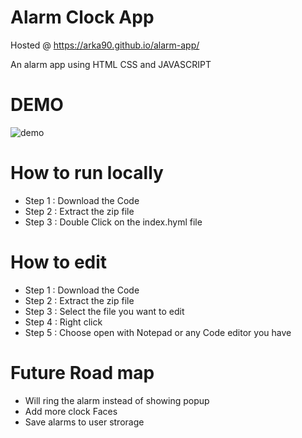 # Alarm Clock App

Hosted @ https://arka90.github.io/alarm-app/

An alarm app using HTML CSS and JAVASCRIPT

# DEMO
![demo](https://user-images.githubusercontent.com/64225385/211001438-5704ce40-768d-4b98-821f-02be6911e8ec.gif)


# How to run locally

- Step 1 : Download the Code
- Step 2 : Extract the zip file
- Step 3 :  Double Click on the index.hyml file


# How to edit
- Step 1 : Download the Code
- Step 2 : Extract the zip file
- Step 3 : Select the file you want to edit
- Step 4 : Right click
- Step 5 : Choose open with Notepad or any Code editor you have


# Future Road map
- Will ring the alarm instead of showing popup
- Add more clock Faces
- Save alarms to user strorage
